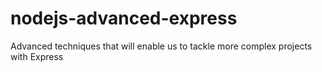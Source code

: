 # nodejs-advanced-express
Advanced techniques that will enable us to tackle more complex projects with Express
